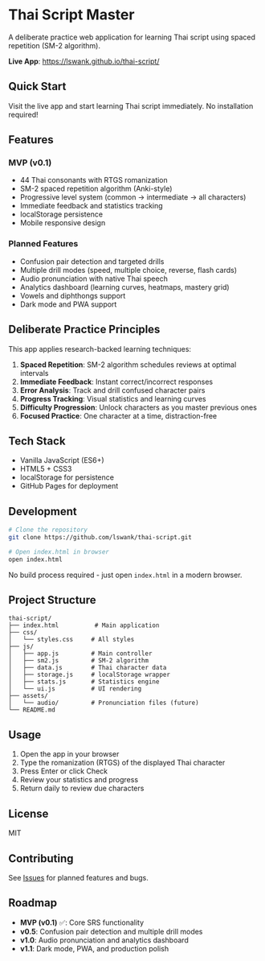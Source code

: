 # Thai Script Master

A deliberate practice web application for learning Thai script using spaced repetition (SM-2 algorithm).

**Live App**: https://lswank.github.io/thai-script/

## Quick Start

Visit the live app and start learning Thai script immediately. No installation required!

## Features

### MVP (v0.1)
- 44 Thai consonants with RTGS romanization
- SM-2 spaced repetition algorithm (Anki-style)
- Progressive level system (common → intermediate → all characters)
- Immediate feedback and statistics tracking
- localStorage persistence
- Mobile responsive design

### Planned Features
- Confusion pair detection and targeted drills
- Multiple drill modes (speed, multiple choice, reverse, flash cards)
- Audio pronunciation with native Thai speech
- Analytics dashboard (learning curves, heatmaps, mastery grid)
- Vowels and diphthongs support
- Dark mode and PWA support

## Deliberate Practice Principles

This app applies research-backed learning techniques:

1. **Spaced Repetition**: SM-2 algorithm schedules reviews at optimal intervals
2. **Immediate Feedback**: Instant correct/incorrect responses
3. **Error Analysis**: Track and drill confused character pairs
4. **Progress Tracking**: Visual statistics and learning curves
5. **Difficulty Progression**: Unlock characters as you master previous ones
6. **Focused Practice**: One character at a time, distraction-free

## Tech Stack

- Vanilla JavaScript (ES6+)
- HTML5 + CSS3
- localStorage for persistence
- GitHub Pages for deployment

## Development

```bash
# Clone the repository
git clone https://github.com/lswank/thai-script.git

# Open index.html in browser
open index.html
```

No build process required - just open `index.html` in a modern browser.

## Project Structure

```
thai-script/
├── index.html          # Main application
├── css/
│   └── styles.css     # All styles
├── js/
│   ├── app.js         # Main controller
│   ├── sm2.js         # SM-2 algorithm
│   ├── data.js        # Thai character data
│   ├── storage.js     # localStorage wrapper
│   ├── stats.js       # Statistics engine
│   └── ui.js          # UI rendering
├── assets/
│   └── audio/         # Pronunciation files (future)
└── README.md
```

## Usage

1. Open the app in your browser
2. Type the romanization (RTGS) of the displayed Thai character
3. Press Enter or click Check
4. Review your statistics and progress
5. Return daily to review due characters

## License

MIT

## Contributing

See [Issues](https://github.com/lswank/thai-script/issues) for planned features and bugs.

## Roadmap

- **MVP (v0.1)** ✅: Core SRS functionality
- **v0.5**: Confusion pair detection and multiple drill modes
- **v1.0**: Audio pronunciation and analytics dashboard
- **v1.1**: Dark mode, PWA, and production polish
